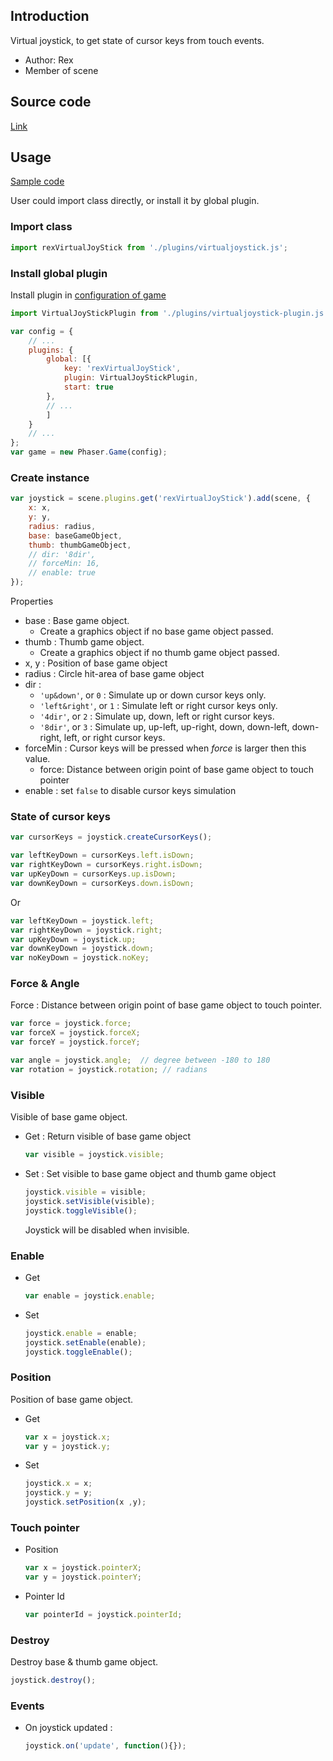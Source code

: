 ## Introduction

Virtual joystick, to get state of cursor keys from touch events.

- Author: Rex
- Member of scene

## Source code

[Link](https://github.com/rexrainbow/phaser3-rex-notes/blob/master/plugins/virtualjoystick-plugin.js)

## Usage

[Sample code](https://github.com/rexrainbow/phaser3-rex-notes/tree/master/examples/virtualjoystick)

User could import class directly, or install it by global plugin.

### Import class

```javascript
import rexVirtualJoyStick from './plugins/virtualjoystick.js';
```

### Install global plugin

Install plugin in [configuration of game](game.md#configuration)

```javascript
import VirtualJoyStickPlugin from './plugins/virtualjoystick-plugin.js';

var config = {
    // ...
    plugins: {
        global: [{
            key: 'rexVirtualJoyStick',
            plugin: VirtualJoyStickPlugin,
            start: true
        },
        // ...
        ]
    }
    // ...
};
var game = new Phaser.Game(config);
```

### Create instance

```javascript
var joystick = scene.plugins.get('rexVirtualJoyStick').add(scene, {
    x: x,
    y: y,
    radius: radius,
    base: baseGameObject,
    thumb: thumbGameObject,
    // dir: '8dir',
    // forceMin: 16,
    // enable: true
});
```

Properties

- base : Base game object.
    - Create a graphics object if no base game object passed.
- thumb : Thumb game object.
    - Create a graphics object if no thumb game object passed.
- x, y : Position of base game object
- radius : Circle hit-area of base game object
- dir : 
    - `'up&down'`, or `0` : Simulate up or down cursor keys only.
    - `'left&right'`, or `1` : Simulate left or right cursor keys only.
    - `'4dir'`, or `2` : Simulate up, down, left or right cursor keys.
    - `'8dir'`, or `3` : Simulate up, up-left, up-right, down, down-left, down-right, left, or right cursor keys.
- forceMin : Cursor keys will be pressed when *force* is larger then this value.
    - force: Distance between origin point of base game object to touch pointer
- enable : set `false` to disable cursor keys simulation

### State of cursor keys

```javascript
var cursorKeys = joystick.createCursorKeys();

var leftKeyDown = cursorKeys.left.isDown;
var rightKeyDown = cursorKeys.right.isDown;
var upKeyDown = cursorKeys.up.isDown;
var downKeyDown = cursorKeys.down.isDown;
```

Or

```javascript
var leftKeyDown = joystick.left;
var rightKeyDown = joystick.right;
var upKeyDown = joystick.up;
var downKeyDown = joystick.down;
var noKeyDown = joystick.noKey;
```

### Force & Angle

Force : Distance between origin point of base game object to touch pointer.

```javascript
var force = joystick.force;
var forceX = joystick.forceX;
var forceY = joystick.forceY;

var angle = joystick.angle;  // degree between -180 to 180
var rotation = joystick.rotation; // radians
```

### Visible

Visible of base game object.

- Get : Return visible of base game object
    ```javascript
    var visible = joystick.visible;
    ```
- Set : Set visible to base game object and thumb game object
    ```javascript
    joystick.visible = visible;
    joystick.setVisible(visible);
    joystick.toggleVisible();
    ```
    Joystick will be disabled when invisible.

### Enable

- Get
    ```javascript
    var enable = joystick.enable;
    ```
- Set
    ```javascript
    joystick.enable = enable;
    joystick.setEnable(enable);
    joystick.toggleEnable();
    ```

### Position

Position of base game object.

- Get
    ```javascript
    var x = joystick.x;
    var y = joystick.y;
    ```
- Set
    ```javascript
    joystick.x = x;
    joystick.y = y;
    joystick.setPosition(x ,y);
    ```

### Touch pointer

- Position
    ```javascript
    var x = joystick.pointerX;
    var y = joystick.pointerY;
    ```
- Pointer Id
    ```javascript
    var pointerId = joystick.pointerId;
    ```

### Destroy

Destroy base & thumb game object.

```javascript
joystick.destroy();
```

### Events

- On joystick updated :
   ```javascript
   joystick.on('update', function(){});
   ```